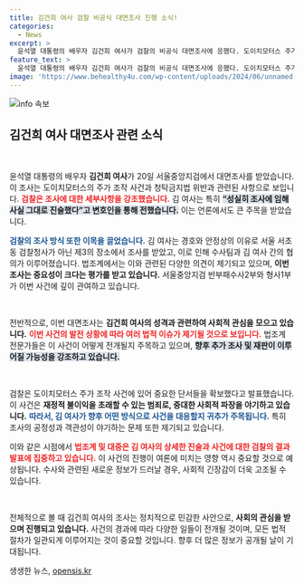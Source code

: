 ```yaml
---
title: 김건희 여사 검찰 비공식 대면조사 진행 소식!
categories:
  - News
excerpt: >
  윤석열 대통령의 배우자 김건희 여사가 검찰의 비공식 대면조사에 응했다. 도이치모터스 주가조작 사건과 청탁금지법 위반 관련, 변호인은 성실히 조사에 임했다고 전했다. 어떤 진실이 밝혀질지 이목 집중!
feature_text: >
  윤석열 대통령의 배우자 김건희 여사가 검찰의 비공식 대면조사에 응했다. 도이치모터스 주가조작 사건과 청탁금지법 위반 관련, 변호인은 성실히 조사에 임했다고 전했다. 어떤 진실이 밝혀질지 이목 집중!
image: 'https://www.behealthy4u.com/wp-content/uploads/2024/06/unnamed-file.png'
---
```


<p><img src="https://www.behealthy4u.com/wp-content/uploads/2024/06/unnamed-file.png" alt="info 속보" /></p>

<h2 data-ke-size="size26">김건희 여사 대면조사 관련 소식</h2>

<p data-ke-size="size16">&nbsp;</p>

<p>윤석열 대통령의 배우자 <b>김건희 여사</b>가 20일 서울중앙지검에서 대면조사를 받았습니다. 이 조사는 도이치모터스의 주가 조작 사건과 청탁금지법 위반과 관련된 사항으로 보입니다. <b><span style="color: #ee2323;">검찰은 조사에 대한 세부사항을 강조했습니다.</span></b> 김 여사는 특히 <b><span style="background-color: #21538527;">“성실히 조사에 임해 사실 그대로 진술했다”고 변호인을 통해 전했습니다.</span></b> 이는 언론에서도 큰 주목을 받았습니다.</p>

<p><b><span style="color: #1a5490;">검찰의 조사 방식 또한 이목을 끌었습니다.</span></b> 김 여사는 경호와 안정상의 이유로 서울 서초동 검찰청사가 아닌 제3의 장소에서 조사를 받았고, 이로 인해 수사팀과 김 여사 간의 협의가 이루어졌습니다. 법조계에서는 이와 관련된 다양한 의견이 제기되고 있으며, <b>이번 조사는 중요성이 크다는 평가를 받고 있습니다.</b> 서울중앙지검 반부패수사2부와 형사1부가 이번 사건에 깊이 관여하고 있습니다.</p>

<p data-ke-size="size16">&nbsp;</p>

<p>전반적으로, 이번 대면조사는 <b>김건희 여사의 성격과 관련하여 사회적 관심을 모으고 있습니다.</b> <b><span style="color: #ee2323;">이번 사건의 발전 상황에 따라 여러 법적 이슈가 제기될 것으로 보입니다.</span></b> 법조계 전문가들은 이 사건이 어떻게 전개될지 주목하고 있으며, <b><span style="background-color: #21538527;">향후 추가 조사 및 재판이 이루어질 가능성을 강조하고 있습니다.</span></b></p>

<p data-ke-size="size16">&nbsp;</p>

<p>검찰은 도이치모터스 주가 조작 사건에 있어 중요한 단서들을 확보했다고 발표했습니다. 이 사건은 <b>재정적 불이익을 초래할 수 있는 범죄로, 중대한 사회적 파장을 야기하고 있습니다.</b> <b><span style="color: #1a5490;">따라서, 김 여사가 향후 어떤 방식으로 사건을 대응할지 귀추가 주목됩니다.</span></b> 특히 조사의 공정성과 객관성이 야기하는 문제 또한 제기되고 있습니다. </p>

<p>이와 같은 시점에서 <b><span style="color: #ee2323;">법조계 및 대중은 김 여사의 상세한 진술과 사건에 대한 검찰의 결과 발표에 집중하고 있습니다.</span></b> 이 사건의 진행이 여론에 미치는 영향 역시 중요할 것으로 예상됩니다. 수사와 관련된 새로운 정보가 드러날 경우, 사회적 긴장감이 더욱 고조될 수 있습니다.</p>

<p data-ke-size="size16">&nbsp;</p>

<p>전체적으로 볼 때 김건희 여사의 조사는 정치적으로 민감한 사안으로, <b>사회의 관심을 받으며 진행되고 있습니다.</b> 사건의 경과에 따라 다양한 일들이 전개될 것이며, 모든 법적 절차가 일관되게 이루어지는 것이 중요할 것입니다. 향후 더 많은 정보가 공개될 날이 기대됩니다.</p>
생생한 뉴스, <a href="https://opensis.kr" rel="dofollow">opensis.kr</a>


